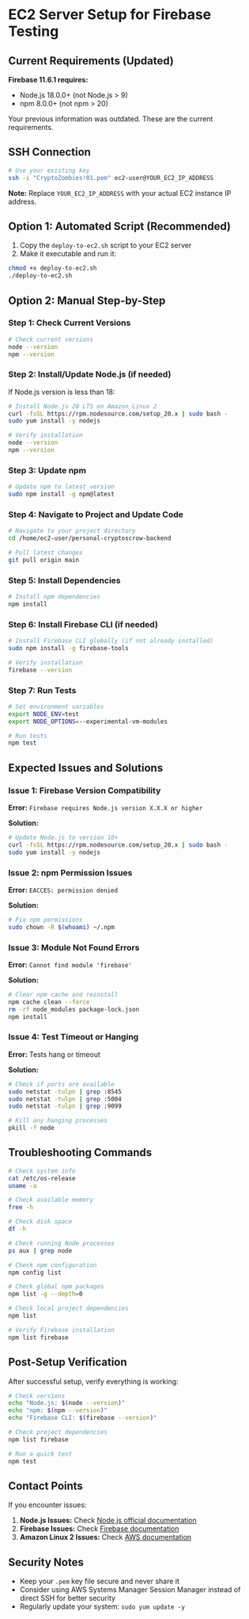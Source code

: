 # EC2 Server Setup for Firebase Testing

## Current Requirements (Updated)

**Firebase 11.6.1 requires:**
- Node.js 18.0.0+ (not Node.js > 9)
- npm 8.0.0+ (not npm > 20)

Your previous information was outdated. These are the current requirements.

## SSH Connection

```bash
# Use your existing key
ssh -i "CryptoZombies!01.pem" ec2-user@YOUR_EC2_IP_ADDRESS
```

**Note:** Replace `YOUR_EC2_IP_ADDRESS` with your actual EC2 instance IP address.

## Option 1: Automated Script (Recommended)

1. Copy the `deploy-to-ec2.sh` script to your EC2 server
2. Make it executable and run it:

```bash
chmod +x deploy-to-ec2.sh
./deploy-to-ec2.sh
```

## Option 2: Manual Step-by-Step

### Step 1: Check Current Versions

```bash
# Check current versions
node --version
npm --version
```

### Step 2: Install/Update Node.js (if needed)

If Node.js version is less than 18:

```bash
# Install Node.js 20 LTS on Amazon Linux 2
curl -fsSL https://rpm.nodesource.com/setup_20.x | sudo bash -
sudo yum install -y nodejs

# Verify installation
node --version
npm --version
```

### Step 3: Update npm

```bash
# Update npm to latest version
sudo npm install -g npm@latest
```

### Step 4: Navigate to Project and Update Code

```bash
# Navigate to your project directory
cd /home/ec2-user/personal-cryptoscrow-backend

# Pull latest changes
git pull origin main
```

### Step 5: Install Dependencies

```bash
# Install npm dependencies
npm install
```

### Step 6: Install Firebase CLI (if needed)

```bash
# Install Firebase CLI globally (if not already installed)
sudo npm install -g firebase-tools

# Verify installation
firebase --version
```

### Step 7: Run Tests

```bash
# Set environment variables
export NODE_ENV=test
export NODE_OPTIONS=--experimental-vm-modules

# Run tests
npm test
```

## Expected Issues and Solutions

### Issue 1: Firebase Version Compatibility

**Error:** `Firebase requires Node.js version X.X.X or higher`

**Solution:**
```bash
# Update Node.js to version 18+
curl -fsSL https://rpm.nodesource.com/setup_20.x | sudo bash -
sudo yum install -y nodejs
```

### Issue 2: npm Permission Issues

**Error:** `EACCES: permission denied`

**Solution:**
```bash
# Fix npm permissions
sudo chown -R $(whoami) ~/.npm
```

### Issue 3: Module Not Found Errors

**Error:** `Cannot find module 'firebase'`

**Solution:**
```bash
# Clear npm cache and reinstall
npm cache clean --force
rm -rf node_modules package-lock.json
npm install
```

### Issue 4: Test Timeout or Hanging

**Error:** Tests hang or timeout

**Solution:**
```bash
# Check if ports are available
sudo netstat -tulpn | grep :8545
sudo netstat -tulpn | grep :5004
sudo netstat -tulpn | grep :9099

# Kill any hanging processes
pkill -f node
```

## Troubleshooting Commands

```bash
# Check system info
cat /etc/os-release
uname -a

# Check available memory
free -h

# Check disk space
df -h

# Check running Node processes
ps aux | grep node

# Check npm configuration
npm config list

# Check global npm packages
npm list -g --depth=0

# Check local project dependencies
npm list

# Verify Firebase installation
npm list firebase
```

## Post-Setup Verification

After successful setup, verify everything is working:

```bash
# Check versions
echo "Node.js: $(node --version)"
echo "npm: $(npm --version)"
echo "Firebase CLI: $(firebase --version)"

# Check project dependencies
npm list firebase

# Run a quick test
npm test
```

## Contact Points

If you encounter issues:

1. **Node.js Issues:** Check [Node.js official documentation](https://nodejs.org/)
2. **Firebase Issues:** Check [Firebase documentation](https://firebase.google.com/docs)
3. **Amazon Linux 2 Issues:** Check [AWS documentation](https://docs.aws.amazon.com/linux/)

## Security Notes

- Keep your `.pem` key file secure and never share it
- Consider using AWS Systems Manager Session Manager instead of direct SSH for better security
- Regularly update your system: `sudo yum update -y` 